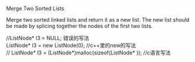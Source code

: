 Merge Two Sorted Lists 

Merge two sorted linked lists and return it as a new list. The new list should be made by splicing together the nodes of the first two lists.

  //ListNode* l3 = NULL; 错误的写法<br>
    ListNode* l3 = new ListNode(0); //c++里的new的写法<br>
 // ListNode* l3 = (ListNode*)malloc(sizeof(ListNode* )); //c语言写法<br>
